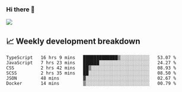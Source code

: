 ### Hi there 👋
<img align="center" src="https://github-readme-stats.vercel.app/api?username=Tumao727&show_icons=true&hide_title=true&theme=dracula" />


## 📈 Weekly development breakdown
<!--START_SECTION:waka-->

```text
TypeScript   16 hrs 9 mins   █████████████▒░░░░░░░░░░░   53.07 %
JavaScript   7 hrs 23 mins   ██████░░░░░░░░░░░░░░░░░░░   24.27 %
CSS          2 hrs 42 mins   ██▒░░░░░░░░░░░░░░░░░░░░░░   08.93 %
SCSS         2 hrs 35 mins   ██░░░░░░░░░░░░░░░░░░░░░░░   08.50 %
JSON         48 mins         ▓░░░░░░░░░░░░░░░░░░░░░░░░   02.67 %
Docker       14 mins         ▒░░░░░░░░░░░░░░░░░░░░░░░░   00.79 %
```

<!--END_SECTION:waka-->